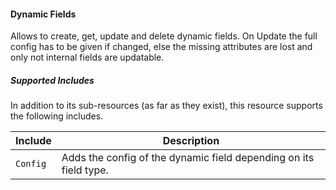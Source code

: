 #### Dynamic Fields

Allows to create, get, update and delete dynamic fields.
On Update the full config has to be given if changed, else the missing attributes are lost and only not internal fields are updatable.

##### Supported Includes

In addition to its sub-resources (as far as they exist), this resource supports the following includes.

|Include|Description|
|-|-|
|```Config```|Adds the config of the dynamic field depending on its field type.|